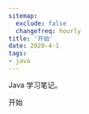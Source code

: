 ```yaml
---
sitemap:
  exclude: false
  changefreq: hourly
title: '开始'
date: 2020-4-1
tags:
- java
---
```


Java 学习笔记。

开始